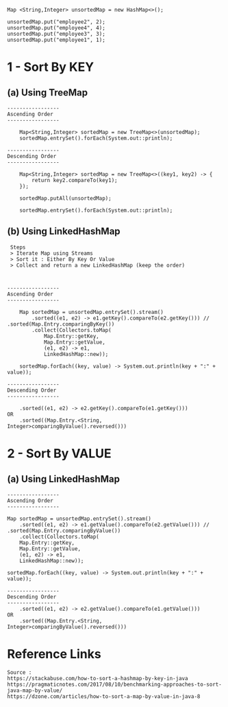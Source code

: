     Map <String,Integer> unsortedMap = new HashMap<>();
    
    unsortedMap.put("employee2", 2);
    unsortedMap.put("employee4", 4);
    unsortedMap.put("employee3", 3);
    unsortedMap.put("employee1", 1);
    
    
# 1 - Sort By KEY 

## (a) Using TreeMap

    -----------------
    Ascending Order
    -----------------
    
        Map<String,Integer> sortedMap = new TreeMap<>(unsortedMap);  		
        sortedMap.entrySet().forEach(System.out::println);

    -----------------
    Descending Order
    -----------------
    
        Map<String,Integer> sortedMap = new TreeMap<>((key1, key2) -> {
            return key2.compareTo(key1);
        });
        
        sortedMap.putAll(unsortedMap);
        
        sortedMap.entrySet().forEach(System.out::println);

## (b) Using LinkedHashMap

     Steps
     > Iterate Map using Streams
     > Sort it : Either By Key Or Value
     > Collect and return a new LinkedHashMap (keep the order)

#
    -----------------
    Ascending Order
    -----------------

        Map sortedMap = unsortedMap.entrySet().stream()
            .sorted((e1, e2) -> e1.getKey().compareTo(e2.getKey())) // .sorted(Map.Entry.comparingByKey())
            .collect(Collectors.toMap(
                Map.Entry::getKey,
                Map.Entry::getValue,
                (e1, e2) -> e1,
                LinkedHashMap::new));

        sortedMap.forEach((key, value) -> System.out.println(key + ":" + value));
	
    -----------------
    Descending Order
    -----------------
    
        .sorted((e1, e2) -> e2.getKey().compareTo(e1.getKey()))              OR
        .sorted((Map.Entry.<String, Integer>comparingByValue().reversed()))



# 2 - Sort By VALUE

## (a) Using LinkedHashMap

    -----------------
    Ascending Order
    -----------------
    
	Map sortedMap = unsortedMap.entrySet().stream()
	    .sorted((e1, e2) -> e1.getValue().compareTo(e2.getValue())) // .sorted(Map.Entry.comparingByValue())
	    .collect(Collectors.toMap(
		Map.Entry::getKey,
		Map.Entry::getValue,
		(e1, e2) -> e1,
		LinkedHashMap::new));

	sortedMap.forEach((key, value) -> System.out.println(key + ":" + value));

    -----------------
    Descending Order
    -----------------
        .sorted((e1, e2) -> e2.getValue().compareTo(e1.getValue()))          OR
        .sorted((Map.Entry.<String, Integer>comparingByValue().reversed()))




# Reference Links

    Source :
    https://stackabuse.com/how-to-sort-a-hashmap-by-key-in-java
    https://pragmaticnotes.com/2017/08/10/benchmarking-approaches-to-sort-java-map-by-value/
    https://dzone.com/articles/how-to-sort-a-map-by-value-in-java-8
